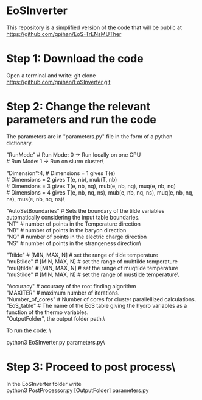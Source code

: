 # EoSInverter


This repository is a simplified version of the code 
that will be public at https://github.com/gpihan/EoS-TrENsMUTher


# Step 1: Download the code

Open a terminal and write: 
git clone https://github.com/gpihan/EoSInverter.git

# Step 2: Change the relevant parameters and run the code


The parameters are in "parameters.py" file in the form of a python dictionary. 

"RunMode"   # Run Mode: 0 -> Run locally on one CPU\
            # Run Mode: 1 -> Run on slurm cluster\

"Dimension":4, # Dimensions = 1 gives T(e)\
               # Dimensions = 2 gives T(e, nb), mub(T, nb)\
               # Dimensions = 3 gives T(e, nb, nq), mub(e, nb, nq), muq(e, nb, nq)\
               # Dimensions = 4 gives T(e, nb, nq, ns), mub(e, nb, nq, ns), muq(e, nb, nq, ns), mus(e, nb, nq, ns)\

"AutoSetBoundaries" # Sets the boundary of the tilde variables automatically considering the input table boundaries.\
"NT" # number of points in the Temperature direction\
"NB" # number of points in the baryon direction\
"NQ" # number of points in the electric charge direction\
"NS" # number of points in the strangeness direction\
 
"Ttilde" # [MIN, MAX, N] # set the range of tilde temperature\
"muBtilde" # [MIN, MAX, N] # set the range of mubtilde temperature\
"muQtilde" # [MIN, MAX, N] # set the range of muqtilde temperature\
"muStilde" # [MIN, MAX, N] # set the range of mustilde temperature\

"Accuracy" # accuracy of the root finding algorithm\
"MAXITER"  # maximum number of iterations.\
"Number_of_cores" # Number of cores for cluster parallellized calculations.\
"EoS_table" # The name of the EoS table giving the hydro variables as a function of the thermo variables.\
"OutputFolder", the output folder path.\

To run the code: \

python3 EoSInverter.py parameters.py\

# Step 3: Proceed to post process\

In the EoSInverter folder write \
python3 PostProcessor.py [OutputFolder] parameters.py

